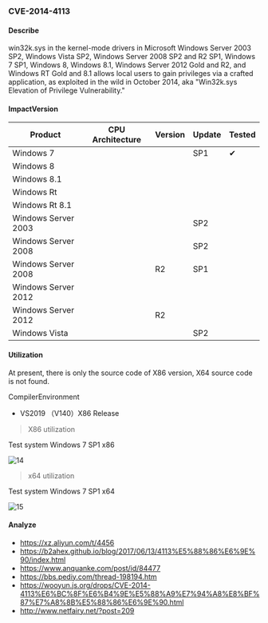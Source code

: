 ### CVE-2014-4113

#### Describe

win32k.sys in the kernel-mode drivers in Microsoft Windows Server 2003 SP2, Windows Vista SP2, Windows Server 2008 SP2 and R2 SP1, Windows 7 SP1, Windows 8, Windows 8.1, Windows Server 2012 Gold and R2, and Windows RT Gold and 8.1 allows local users to gain privileges via a crafted application, as exploited in the wild in October 2014, aka "Win32k.sys Elevation of Privilege Vulnerability."


#### ImpactVersion

| Product             | CPU Architecture | Version | Update | Tested             |
| ------------------- | ---------------- | ------- | ------ | ------------------ |
| Windows 7           |                  |         | SP1    | &#10004; |
| Windows 8           |                  |         |        |                    |
| Windows 8.1         |                  |         |        |                    |
| Windows Rt          |                  |         |        |                    |
| Windows Rt 8.1      |                  |         |        |                    |
| Windows Server 2003 |                  |         | SP2    |                    |
| Windows Server 2008 |                  |         | SP2    |                    |
| Windows Server 2008 |                  | R2      | SP1    |                    |
| Windows Server 2012 |                  |         |        |                    |
| Windows Server 2012 |                  | R2      |        |                    |
| Windows Vista       |                  |         | SP2    |                    |

#### Utilization

At present, there is only the source code of X86 version, X64 source code is not found.

CompilerEnvironment

- VS2019 （V140）X86 Release

> X86 utilization

Test system Windows 7 SP1 x86

![14](https://raw.github.com/Ascotbe/Random-img/master/Kernelhub/CVE-2014-4113_win7_x86.gif)

> x64 utilization

Test system Windows 7 SP1 x64

![15](https://raw.github.com/Ascotbe/Random-img/master/Kernelhub/CVE-2014-4113_win7_x64.gif)

#### Analyze
- https://xz.aliyun.com/t/4456
- https://b2ahex.github.io/blog/2017/06/13/4113%E5%88%86%E6%9E%90/index.html
- https://www.anquanke.com/post/id/84477
- https://bbs.pediy.com/thread-198194.htm
- https://wooyun.js.org/drops/CVE-2014-4113%E6%BC%8F%E6%B4%9E%E5%88%A9%E7%94%A8%E8%BF%87%E7%A8%8B%E5%88%86%E6%9E%90.html
- http://www.netfairy.net/?post=209